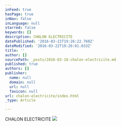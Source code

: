```yaml
---
inFeed: true
hasPage: true
inNav: false
inLanguage: null
starred: false
keywords: []
description: CHALON ELECTRICITE
datePublished: '2016-03-22T19:26:22.769Z'
dateModified: '2016-03-22T19:26:01.033Z'
title: ''
author: []
sourcePath: _posts/2016-03-18-chalon-electricite.md
published: true
authors: []
publisher:
  name: null
  domain: null
  url: null
  favicon: null
url: chalon-electricite/index.html
_type: Article

---
```

CHALON ELECTRICITE
![](https://s3-us-west-2.amazonaws.com/the-grid-img/p/f70f4a847e8abc3d3db78bf8f9c6da966b25f934.jpg)